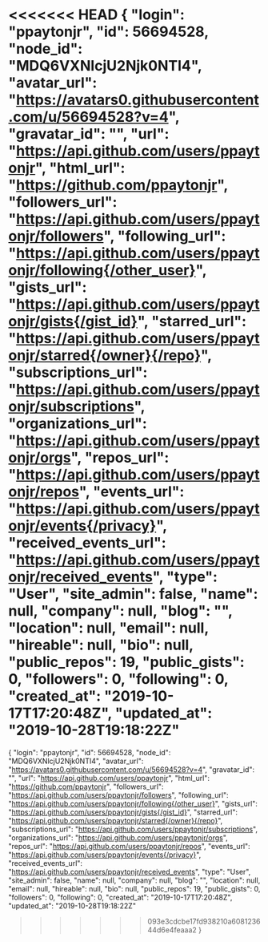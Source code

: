 <<<<<<< HEAD
{
"login": "ppaytonjr",
"id": 56694528,
"node_id": "MDQ6VXNlcjU2Njk0NTI4",
"avatar_url": "https://avatars0.githubusercontent.com/u/56694528?v=4",
"gravatar_id": "",
"url": "https://api.github.com/users/ppaytonjr",
"html_url": "https://github.com/ppaytonjr",
"followers_url": "https://api.github.com/users/ppaytonjr/followers",
"following_url": "https://api.github.com/users/ppaytonjr/following{/other_user}",
"gists_url": "https://api.github.com/users/ppaytonjr/gists{/gist_id}",
"starred_url": "https://api.github.com/users/ppaytonjr/starred{/owner}{/repo}",
"subscriptions_url": "https://api.github.com/users/ppaytonjr/subscriptions",
"organizations_url": "https://api.github.com/users/ppaytonjr/orgs",
"repos_url": "https://api.github.com/users/ppaytonjr/repos",
"events_url": "https://api.github.com/users/ppaytonjr/events{/privacy}",
"received_events_url": "https://api.github.com/users/ppaytonjr/received_events",
"type": "User",
"site_admin": false,
"name": null,
"company": null,
"blog": "",
"location": null,
"email": null,
"hireable": null,
"bio": null,
"public_repos": 19,
"public_gists": 0,
"followers": 0,
"following": 0,
"created_at": "2019-10-17T17:20:48Z",
"updated_at": "2019-10-28T19:18:22Z"
=======
{
"login": "ppaytonjr",
"id": 56694528,
"node_id": "MDQ6VXNlcjU2Njk0NTI4",
"avatar_url": "https://avatars0.githubusercontent.com/u/56694528?v=4",
"gravatar_id": "",
"url": "https://api.github.com/users/ppaytonjr",
"html_url": "https://github.com/ppaytonjr",
"followers_url": "https://api.github.com/users/ppaytonjr/followers",
"following_url": "https://api.github.com/users/ppaytonjr/following{/other_user}",
"gists_url": "https://api.github.com/users/ppaytonjr/gists{/gist_id}",
"starred_url": "https://api.github.com/users/ppaytonjr/starred{/owner}{/repo}",
"subscriptions_url": "https://api.github.com/users/ppaytonjr/subscriptions",
"organizations_url": "https://api.github.com/users/ppaytonjr/orgs",
"repos_url": "https://api.github.com/users/ppaytonjr/repos",
"events_url": "https://api.github.com/users/ppaytonjr/events{/privacy}",
"received_events_url": "https://api.github.com/users/ppaytonjr/received_events",
"type": "User",
"site_admin": false,
"name": null,
"company": null,
"blog": "",
"location": null,
"email": null,
"hireable": null,
"bio": null,
"public_repos": 19,
"public_gists": 0,
"followers": 0,
"following": 0,
"created_at": "2019-10-17T17:20:48Z",
"updated_at": "2019-10-28T19:18:22Z"
>>>>>>> 093e3cdcbe17fd938210a608123644d6e4feaaa2
}